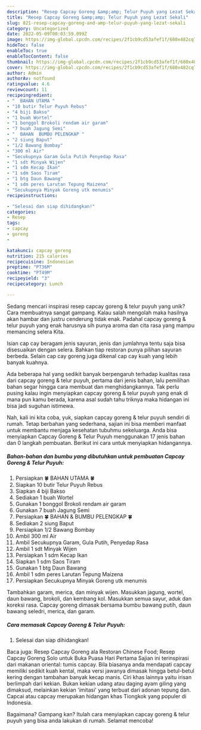 ```yaml
---
description: "Resep Capcay Goreng &amp;amp; Telur Puyuh yang Lezat Sekali"
title: "Resep Capcay Goreng &amp;amp; Telur Puyuh yang Lezat Sekali"
slug: 821-resep-capcay-goreng-and-amp-telur-puyuh-yang-lezat-sekali
category: Uncategorized
date: 2022-05-09T00:03:59.099Z
image: https://img-global.cpcdn.com/recipes/2f1cb9cd53afef1f/680x482cq70/capcay-goreng-telur-puyuh-foto-resep-utama.jpg
hideToc: false
enableToc: true
enableTocContent: false
thumbnail: https://img-global.cpcdn.com/recipes/2f1cb9cd53afef1f/680x482cq70/capcay-goreng-telur-puyuh-foto-resep-utama.jpg
cover: https://img-global.cpcdn.com/recipes/2f1cb9cd53afef1f/680x482cq70/capcay-goreng-telur-puyuh-foto-resep-utama.jpg
author: Admin
authorAv: notfound
ratingvalue: 4.6
reviewcount: 11
recipeingredient:
- "  BAHAN UTAMA "
- "10 butir Telur Puyuh Rebus"
- "4 biji Bakso"
- "1 buah Wortel"
- "1 bonggol Brokoli rendam air garam"
- "7 buah Jagung Semi"
- "  BAHAN  BUMBU PELENGKAP "
- "2 siung Baput"
- "1/2 Bawang Bombay"
- "300 ml Air"
- "Secukupnya Garam Gula Putih Penyedap Rasa"
- "1 sdt Minyak Wijen"
- "1 sdm Kecap Ikan"
- "1 sdm Saos Tiram"
- "1 btg Daun Bawang"
- "1 sdm peres Larutan Tepung Maizena"
- "Secukupnya Minyak Goreng utk menumis"
recipeinstructions:

- "Selesai dan siap dihidangkan!"
categories:
- Resep
tags:
- capcay
- goreng
- 

katakunci: capcay goreng  
nutrition: 215 calories
recipecuisine: Indonesian
preptime: "PT36M"
cooktime: "PT49M"
recipeyield: "3"
recipecategory: Lunch

---
```





Sedang mencari inspirasi resep capcay goreng &amp; telur puyuh yang unik? Cara membuatnya sangat gampang. Kalau salah mengolah maka hasilnya akan hambar dan justru cenderung tidak enak. Padahal capcay goreng &amp; telur puyuh yang enak harusnya sih punya aroma dan cita rasa yang mampu memancing selera Kita.





Isian cap cay beragam jenis sayuran, jenis dan jumlahnya tentu saja bisa disesuaikan dengan selera. Bahkan tiap restoran punya pilihan sayuran berbeda. Selain cap cay goreng juga dikenal cap cay kuah yang lebih banyak kuahnya.

Ada beberapa hal yang sedikit banyak berpengaruh terhadap kualitas rasa dari capcay goreng &amp; telur puyuh, pertama dari jenis bahan, lalu pemilihan bahan segar hingga cara membuat dan menghidangkannya. Tak perlu pusing kalau ingin menyiapkan capcay goreng &amp; telur puyuh yang enak di mana pun kamu berada, karena asal sudah tahu triknya maka hidangan ini bisa jadi suguhan istimewa.






Nah, kali ini kita coba, yuk, siapkan capcay goreng &amp; telur puyuh sendiri di rumah. Tetap berbahan yang sederhana, sajian ini bisa memberi manfaat untuk membantu menjaga kesehatan tubuhmu sekeluarga. Anda bisa menyiapkan Capcay Goreng &amp; Telur Puyuh menggunakan 17 jenis bahan dan 0 langkah pembuatan. Berikut ini cara untuk menyiapkan hidangannya.

<!--inarticleads1-->

##### Bahan-bahan dan bumbu yang dibutuhkan untuk pembuatan Capcay Goreng &amp; Telur Puyuh:

1. Persiapkan  🍀 BAHAN UTAMA 🍀
1. Siapkan 10 butir Telur Puyuh Rebus
1. Siapkan 4 biji Bakso
1. Sediakan 1 buah Wortel
1. Gunakan 1 bonggol Brokoli rendam air garam
1. Gunakan 7 buah Jagung Semi
1. Persiapkan  🍀 BAHAN &amp; BUMBU PELENGKAP 🍀
1. Sediakan 2 siung Baput
1. Persiapkan 1/2 Bawang Bombay
1. Ambil 300 ml Air
1. Ambil Secukupnya Garam, Gula Putih, Penyedap Rasa
1. Ambil 1 sdt Minyak Wijen
1. Persiapkan 1 sdm Kecap Ikan
1. Siapkan 1 sdm Saos Tiram
1. Gunakan 1 btg Daun Bawang
1. Ambil 1 sdm peres Larutan Tepung Maizena
1. Persiapkan Secukupnya Minyak Goreng utk menumis


Tambahkan garam, merica, dan minyak wijen. Masukkan jagung, wortel, daun bawang, brokoli, dan kembang kol. Masukkan semua sayur, aduk dan koreksi rasa. Capcay goreng dimasak bersama bumbu bawang putih, daun bawang seledri, merica, dan garam. 

<!--inarticleads2-->

##### Cara memasak Capcay Goreng &amp; Telur Puyuh:


1. Selesai dan siap dihidangkan!

Baca juga: Resep Capcay Goreng ala Restoran Chinese Food; Resep Capcay Goreng Solo untuk Buka Puasa Hari Pertama Sajian ini terinspirasi dari makanan oriental: tumis capcay. Bila biasanya anda mendapati capcay memiliki sedikit kuah kental, maka versi jawanya dimasak hingga betul-betul kering dengan tambahan banyak kecap manis. Ciri khas lainnya yaitu irisan berlimpah dari kekian. Bukan kekian udang atau daging ayam giling yang dimaksud, melainkan kekian &#39;imitasi&#39; yang terbuat dari adonan tepung dan. Capcai atau capcay merupakan hidangan khas Tiongkok yang populer di Indonesia. 

Bagaimana? Gampang kan? Itulah cara menyiapkan capcay goreng &amp; telur puyuh yang bisa anda lakukan di rumah. Selamat mencoba!
